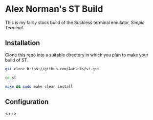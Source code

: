# Alex Norman's ST Build

This is my fairly stock build of the Suckless terminal emulator, *Simple Terminal*.

## Installation

Clone this repo into a suitable directory in which you plan to make your build of ST.

```sh
git clone https://github.com/Aarleks/st.git

cd st

make && sudo make clean install
```

## Configuration

<++>
